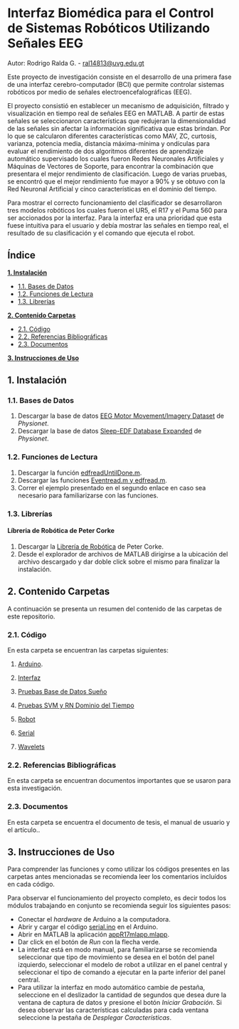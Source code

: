 # Interfaz Biomédica para el Control de Sistemas Robóticos Utilizando Señales EEG

Autor: Rodrigo Ralda G. - ral14813@uvg.edu.gt

Este proyecto de investigación consiste en el desarrollo de una primera fase de una interfaz cerebro-computador (BCI) que permite controlar sistemas robóticos por medio de señales electroencefalográficas (EEG). 

El proyecto consistió en establecer un mecanismo de adquisición,  filtrado y visualización en tiempo real de señales EEG en MATLAB. A partir de estas señales se seleccionaron características que redujeran la dimensionalidad de las señales sin afectar la información significativa que estas brindan. Por lo que se calcularon diferentes características como MAV, ZC, curtosis, varianza, potencia media, distancia máxima-mínima y ondículas para evaluar el rendimiento de dos algoritmos diferentes de aprendizaje automático supervisado los cuales fueron Redes Neuronales Artificiales y Máquinas de Vectores de Soporte, para encontrar la combinación que presentara el mejor rendimiento de clasificación. Luego de varias pruebas, se encontró que el mejor rendimiento fue mayor a 90\% y se obtuvo con la Red Neuronal Artificial y  cinco características en el dominio del tiempo. 

Para mostrar el correcto funcionamiento del clasificador se desarrollaron tres modelos robóticos los cuales fueron el UR5, el R17 y el Puma 560 para ser accionados por la interfaz. Para la interfaz era una prioridad que esta fuese intuitiva para el usuario y debía mostrar las señales en tiempo real, el resultado de su clasificación y el comando que ejecuta el robot. 

## Índice

**[1. Instalación](#instal)**
  * [1.1. Bases de Datos](#dbPhys)
  * [1.2. Funciones de Lectura](#func)
  * [1.3. Librerías](#lib)
  
**[2. Contenido Carpetas](#carpetas)**
  * [2.1. Código](#codigo)
  * [2.2. Referencias Bibliográficas](#ref)
  * [2.3. Documentos](#tG)
  
**[3. Instrucciones de Uso](#uso)**
   
## 1. Instalación <a name="instal"></a>

### 1.1. Bases de Datos <a name="dbPhys"></a>
1. Descargar la base de datos [EEG Motor Movement/Imagery Dataset](https://physionet.org/content/eegmmidb/1.0.0/) de *Physionet*.
2. Descargar la base de datos [Sleep-EDF Database Expanded](https://physionet.org/content/sleep-edfx/1.0.0/) de *Physionet*. 

### 1.2. Funciones de Lectura <a name="func"></a>
1. Descargar la función [edfreadUntilDone.m](https://es.mathworks.com/matlabcentral/fileexchange/31900-edfread).
2. Descargar las funciones [Eventread.m y edfread.m](https://es.mathworks.com/matlabcentral/answers/375362-how-can-i-read-edf-event-file-since-i-have-corresponded-edf-file-in-matlab).
3. Correr el ejemplo presentado en el segundo enlace en caso sea necesario para familiarizarse con las funciones.

### 1.3. Librerías <a name="lib"></a>

#### Líbreria de Robótica de Peter Corke
1. Descargar la [Librería de Robótica](https://petercorke.com/toolboxes/robotics-toolbox/2) de Peter Corke. 
2. Desde el explorador de archivos de MATLAB dirigirse a la ubicación del archivo descargado y dar doble click sobre el mismo para finalizar la instalación.

## 2. Contenido Carpetas <a name="carpetas"></a>
A continuación se presenta un resumen del contenido de las carpetas de este repositorio. 

### 2.1. Código <a name="codigo"></a>
En esta carpeta se encuentran las carpetas siguientes:

1. [Arduino](https://github.com/larivera-UVG/Interfaces-Biomedicas/tree/master/EEG/Código/Arduino). 
        
2. [Interfaz](https://github.com/larivera-UVG/Interfaces-Biomedicas/tree/master/EEG/Código/Interfaz)
    
3. [Pruebas Base de Datos Sueño](https://github.com/larivera-UVG/Interfaces-Biomedicas/tree/master/EEG/Código/Pruebas%20Base%20de%20datos%20Sueño)
    
4. [Pruebas SVM y RN Dominio del Tiempo](https://github.com/larivera-UVG/Interfaces-Biomedicas/tree/master/EEG/Código/Pruebas%20SVM%20y%20RN%20dominio%20del%20tiempo)
        
5. [Robot](https://github.com/larivera-UVG/Interfaces-Biomedicas/tree/master/EEG/Código/Robot)
        
6. [Serial](https://github.com/larivera-UVG/Interfaces-Biomedicas/tree/master/EEG/Código/Serial)
    
7. [Wavelets](https://github.com/larivera-UVG/Interfaces-Biomedicas/tree/master/EEG/Código/Wavelets)
      
### 2.2. Referencias Bibliográficas <a name="ref"></a>
En esta carpeta se encuentran documentos importantes que se usaron para esta investigación.

### 2.3. Documentos <a name="tG"></a>
En esta carpeta se encuentra el documento de tesis, el manual de usuario y el artículo..

## 3. Instrucciones de Uso <a name="uso"></a>
Para comprender las funciones y como utilizar los códigos presentes en las carpetas antes mencionadas se recomienda leer los comentarios incluídos en cada código.

Para observar el funcionamiento del proyecto completo, es decir todos los módulos trabajando en conjunto se recomienda seguir los siguientes pasos:

* Conectar el *hardware* de Arduino a la computadora.
* Abrir y cargar el código [serial.ino](https://github.com/larivera-UVG/Interfaces-Biomedicas/tree/master/EEG/Código/Arduino/serial) en el Arduino.
* Abrir en MATLAB la aplicación [appR17mlapp.mlapp](https://github.com/larivera-UVG/Interfaces-Biomedicas/tree/master/EEG/Código/Interfaz).
* Dar click en el botón de *Run* con la flecha verde.
* La interfaz está en modo manual, para familiarizarse se recomienda seleccionar que tipo de movimiento se desea en el botón del panel izquierdo, seleccionar el modelo de robot a utilizar en el panel central y seleccionar el tipo de comando a ejecutar en la parte inferior del panel central.
* Para utilizar la interfaz en modo automático cambie de pestaña, seleccione en el deslizador la cantidad de segundos que desea dure la ventana de captura de datos y presione el botón *Iniciar Grabación*. Si desea observar las características calculadas para cada ventana seleccione la pestaña de *Desplegar Características*.


